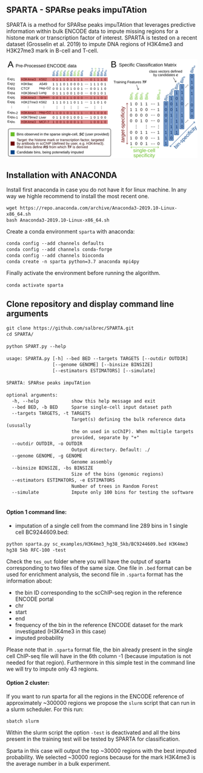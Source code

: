 ## SPARTA - SPARse peaks impuTAtion

SPARTA is a method for SPARse peaks impuTAtion that leverages predictive information within bulk ENCODE data to impute missing regions for a histone mark or transcription factor of interest. SPARTA is tested on a recent dataset (Grosselin et al. 2019) to impute DNA regions of H3K4me3 and H3K27me3 mark in B-cell and T-cell.

<img src="workflow/SPARTA.png" width="800">

## Installation with ANACONDA  

Install first anaconda in case you do not have it for linux machine. In any way we highle recommend to install the most recent one.

```
wget https://repo.anaconda.com/archive/Anaconda3-2019.10-Linux-x86_64.sh
bash Anaconda3-2019.10-Linux-x86_64.sh
```

Create a conda environment `sparta` with anaconda:

```
conda config --add channels defaults
conda config --add channels conda-forge
conda config --add channels bioconda
conda create -n sparta python=3.7 anaconda mpi4py
```
Finally activate the environment before running the algorithm.

`conda activate sparta`


## Clone repository and display command line arguments

```
git clone https://github.com/salbrec/SPARTA.git
cd SPARTA/

python SPART.py --help

usage: SPARTA.py [-h] --bed BED --targets TARGETS [--outdir OUTDIR]
                 [--genome GENOME] [--binsize BINSIZE]
                 [--estimators ESTIMATORS] [--simulate]

SPARTA: SPARse peaks impuTAtion

optional arguments:
  -h, --help            show this help message and exit
  --bed BED, -b BED     Sparse single-cell input dataset path
  --targets TARGETS, -t TARGETS
                        Target(s) defining the bulk reference data (ususally
                        the on used in scChIP). When multiple targets
                        provided, separate by "+"
  --outdir OUTDIR, -o OUTDIR
                        Output directory. Default: ./
  --genome GENOME, -g GENOME
                        Genome assembly
  --binsize BINSIZE, -bs BINSIZE
                        Size of the bins (genomic regions)
  --estimators ESTIMATORS, -e ESTIMATORS
                        Number of trees in Random Forest
  --simulate            Impute only 100 bins for testing the software


```



#### Option 1 command line:

- imputation of a single cell from the command line 289 bins in 1 single cell BC9244609.bed:  

```
python sparta.py sc_examples/H3K4me3_hg38_5kb/BC9244609.bed H3K4me3 hg38 5kb RFC-100 -test
```

Check the `tes_out` folder where you will have the output of sparta corresponding to two files of the same size. One file in `.bed` format can be used for enrichment analysis, the second file in `.sparta` format has the information about:  

- the bin ID corresponding to the scChIP-seq region in the reference ENCODE portal    
- chr  
- start  
- end  
- frequency of the bin in the reference ENCODE dataset for the mark investigated (H3K4me3 in this case)
- imputed probability  

Please note that in `.sparta` format file, the bin already present in the single cell ChIP-seq file will have in the 6th column -1 (because imputation is not needed for that region). Furthermore in this simple test in the command line we will try to impute only 43 regions.    

#### Option 2 cluster: 

If you want to run sparta for all the regions in the ENCODE reference of approximately ~300000 regions we propose the `slurm` script that can run in a slurm scheduler. For this run:  

```
sbatch slurm
```
Within the slurm script the option `-test` is deactivated and all the bins present in the training test will be tested by SPARTA for classification.  

Sparta in this case will output the top ~30000 regions with the best imputed probability. We selected ~30000 regions because for the mark H3K4me3 is the average number in a bulk experiment.  
